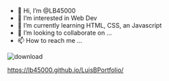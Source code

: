 - 👋 Hi, I’m @LB45000
- 👀 I’m interested in Web Dev
- 🌱 I’m currently learning HTML, CSS, an Javascript
- 💞️ I’m looking to collaborate on ...
- 📫 How to reach me ...

<!---
LB45000/LB45000 is a ✨ special ✨ repository because its `README.md` (this file) appears on your GitHub profile.
You can click the Preview link to take a look at your changes.
--->
![download](https://github.com/LB45000/LB45000/assets/144392042/cfe4a28f-9e9a-485b-af97-6a08f271ebee)

https://lb45000.github.io/LuisBPortfolio/







